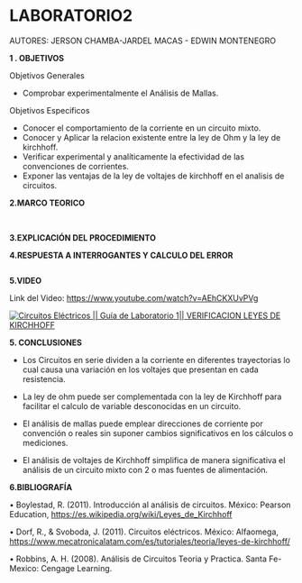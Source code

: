 # LABORATORIO2

AUTORES: JERSON CHAMBA-JARDEL MACAS - EDWIN MONTENEGRO

**1 . OBJETIVOS**

Objetivos Generales

* Comprobar experimentalmente el Análisis de Mallas.

Objetivos Especificos

* Conocer el comportamiento de la corriente en un circuito mixto.
* Conocer y Aplicar la relacion existente entre la ley de Ohm y la ley de kirchhoff.
* Verificar experimental y analíticamente la efectividad de las convenciones de corrientes.
* Exponer las ventajas de la ley de voltajes de kirchhoff en el analisis de circuitos.

**2.MARCO TEORICO**

![]()
![]()

**3.EXPLICACIÓN DEL PROCEDIMIENTO**
![]()

**4.RESPUESTA A INTERROGANTES Y CALCULO DEL ERROR**


![]()


**5.VIDEO**

Link del Video: https://www.youtube.com/watch?v=AEhCKXUvPVg

[![Circuitos Eléctricos || Guía de Laboratorio 1|| VERIFICACION LEYES DE KIRCHHOFF](https://img.youtube.com/vi/AEhCKXUvPVg/0.jpg)](https://www.youtube.com/watch?v=AEhCKXUvPVg)

**5. CONCLUSIONES**

* Los Circuitos en serie dividen a la corriente en diferentes trayectorias lo cual causa una variación en los voltajes que presentan en cada resistencia.

* La ley de ohm puede ser complementada con la ley de Kirchhoff para facilitar el calculo de variable desconocidas en un circuito.

* El análisis de mallas puede emplear direcciones de corriente por convención o reales sin suponer cambios significativos en los cálculos o mediciones.

* El análisis de voltajes de Kirchhoff simplifica de manera significativa el análisis de un circuito mixto con 2 o mas fuentes de alimentación.


**6.BIBLIOGRAFÍA**

•  Boylestad, R. (2011). Introducción al análisis de circuitos. México: Pearson Education, https://es.wikipedia.org/wiki/Leyes_de_Kirchhoff

•  Dorf, R., & Svoboda, J. (2011). Circuitos eléctricos. México: Alfaomega, https://www.mecatronicalatam.com/es/tutoriales/teoria/leyes-de-kirchhoff/

•  Robbins, A. H. (2008). Análisis de Circuitos Teoria y Practica. Santa Fe-Mexico: Cengage Learning.
